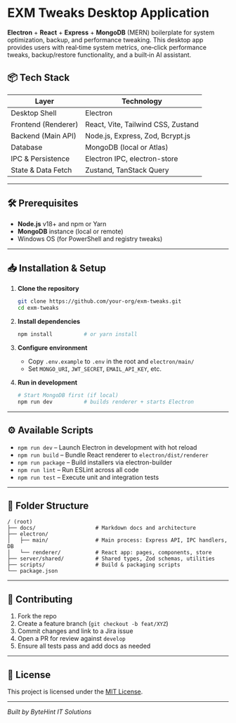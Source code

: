 # EXM Tweaks Desktop Application

**Electron** + **React** + **Express** + **MongoDB** (MERN) boilerplate for system optimization, backup, and performance tweaking. This desktop app provides users with real‑time system metrics, one‑click performance tweaks, backup/restore functionality, and a built‑in AI assistant.

## 📦 Tech Stack

| Layer               | Technology                         |
| ------------------- | ---------------------------------- |
| Desktop Shell       | Electron                           |
| Frontend (Renderer) | React, Vite, Tailwind CSS, Zustand |
| Backend (Main API)  | Node.js, Express, Zod, Bcrypt.js   |
| Database            | MongoDB (local or Atlas)           |
| IPC & Persistence   | Electron IPC, electron-store       |
| State & Data Fetch  | Zustand, TanStack Query            |

---

## 🛠️ Prerequisites

- **Node.js** v18+ and npm or Yarn
- **MongoDB** instance (local or remote)
- Windows OS (for PowerShell and registry tweaks)

---

## 📥 Installation & Setup

1. **Clone the repository**

    ```bash
    git clone https://github.com/your-org/exm-tweaks.git
    cd exm-tweaks
    ```

2. **Install dependencies**

    ```bash
    npm install          # or yarn install
    ```

3. **Configure environment**

    - Copy `.env.example` to `.env` in the root and `electron/main/`
    - Set `MONGO_URI`, `JWT_SECRET`, `EMAIL_API_KEY`, etc.

4. **Run in development**

    ```bash
    # Start MongoDB first (if local)
    npm run dev          # builds renderer + starts Electron
    ```

---

## ⚙️ Available Scripts

- `npm run dev` – Launch Electron in development with hot reload
- `npm run build` – Bundle React renderer to `electron/dist/renderer`
- `npm run package` – Build installers via electron-builder
- `npm run lint` – Run ESLint across all code
- `npm run test` – Execute unit and integration tests

---

## 📁 Folder Structure

```
/ (root)
├── docs/                   # Markdown docs and architecture
├── electron/
│   ├── main/               # Main process: Express API, IPC handlers, DB
│   └── renderer/           # React app: pages, components, store
├── server/shared/          # Shared types, Zod schemas, utilities
├── scripts/                # Build & packaging scripts
└── package.json
```

---

## 🧩 Contributing

1. Fork the repo
2. Create a feature branch (`git checkout -b feat/XYZ`)
3. Commit changes and link to a Jira issue
4. Open a PR for review against `develop`
5. Ensure all tests pass and add docs as needed

---

## 📄 License

This project is licensed under the [MIT License](LICENSE).

---

_Built by ByteHint IT Solutions_
